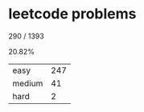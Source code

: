 # leetcode problems

290 / 1393

20.82%

|        |     |
| ------ | --- |
| easy   | 247  |
| medium | 41   |
| hard   | 2   |

